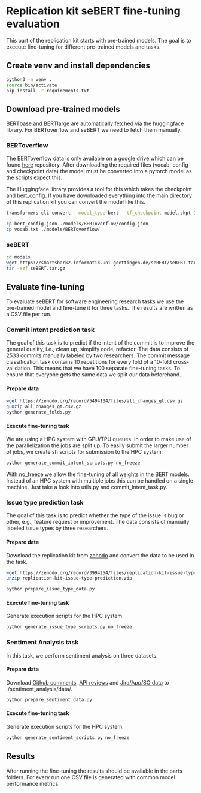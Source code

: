 # Replication kit seBERT fine-tuning evaluation

This part of the replication kit starts with pre-trained models.
The goal is to execute fine-tuning for different pre-trained models and tasks.

## Create venv and install dependencies

```bash
python3 -m venv .
source bin/activate
pip install -r requirements.txt
```

## Download pre-trained models

BERTbase and BERTlarge are automatically fetched via the huggingface library. For BERToverflow and seBERT we need to fetch them manually.

### BERToverflow

The BERToverflow data is only available on a google drive which can be found [here](https://github.com/lanwuwei/BERTOverflow) repository.
After downloading the required files (vocab, config and checkpoint data) the model must be converted into a pytorch model as the scripts expect this.

The Huggingface library provides a tool for this which takes the checkpoint and bert\_config.
If you have downloaded everything into the main directory of this replication kit you can convert the model like this.

```bash
transformers-cli convert --model_type bert --tf_checkpoint model.ckpt-1000000 --config bert_config.json --pytorch_dump_output ./models/BERToverflow/pytorch_model.bin

cp bert_config.json ./models/BERToverflow/config.json
cp vocab.txt ./models/BERToverflow/
```

### seBERT

```bash
cd models
wget https://smartshark2.informatik.uni-goettingen.de/seBERT/seBERT.tar.gz
tar -xzf seBERT.tar.gz
```

## Evaluate fine-tuning

To evaluate seBERT for software engineering research tasks we use the pre-trained model and fine-tune it for three tasks. The results are written as a CSV file per run.

### Commit intent prediction task

The goal of this task is to predict if the intent of the commit is to improve the general quality, i.e., clean up, simplify code, refactor.
The data consists of 2533 commits manually labeled by two researchers.
The commit message classification task contains 10 repetitions for every fold of a 10-fold cross-validation.
This means that we have 100 separate fine-tuning tasks. To ensure that everyone gets the same data we split our data beforehand.

#### Prepare data

```bash
wget https://zenodo.org/record/5494134/files/all_changes_gt.csv.gz
gunzip all_changes_gt.csv.gz
python generate_folds.py
```

#### Execute fine-tuning task

We are using  a HPC system with GPU/TPU queues.
In order to make use of the parallelization the jobs are split up.
To easily submit the larger number of jobs, we create sh scripts for submission 
to the HPC system.

```bash
python generate_commit_intent_scripts.py no_freeze
```

With no\_freeze we allow the fine-tuning of all weights in the BERT models.
Instead of an HPC system with multiple jobs this can be handled on a single machine.
Just take a look into utils.py and commit\_intent\_task.py.


### Issue type prediction task

The goal of this task is to predict whether the type of the issue is bug or other, e.g., feature request or improvement. 
The data consists of manually labeled issue types by three researchers.


#### Prepare data

Download the replication kit from [zenodo](https://zenodo.org/record/3994254/) and convert the data to be used
in the task.

```bash
wget https://zenodo.org/record/3994254/files/replication-kit-issue-type-prediction.zip
unzip replication-kit-issue-type-prediction.zip

python prepare_issue_type_data.py
```

#### Execute fine-tuning task

Generate execution scripts for the HPC system.

```bash
python generate_issue_type_scripts.py no_freeze
```


### Sentiment Analysis task

In this task, we perform sentiment analysis on three datasets.

#### Prepare data

Download [Github comments](https://doi.org/10.6084/m9.figshare.11604597), [API reviews](https://github.com/giasuddin/OpinionValueTSE/blob/master/BenchmarkUddinSO-ConsoliatedAspectSentiment.xls) and [Jira/App/SO data](https://sentiment-se.github.io/replication.zip) to ./sentiment\_analysis/data/.

```bash
python prepare_sentiment_data.py
```


#### Execute fine-tuning task

Generate execution scripts for the HPC system.

```bash
python generate_sentiment_scripts.py no_freeze
```

## Results

After running the fine-tuning the results should be available in the parts folders.
For every run one CSV file is generated with common model performance metrics.
